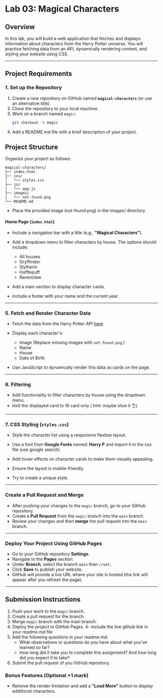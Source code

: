 # **Lab 03: Magical Characters**

## **Overview**

In this lab, you will build a web application that fetches and displays information about characters from the Harry Potter universe. You will practice fetching data from an API, dynamically rendering content, and styling your website using CSS.

---

## **Project Requirements**

### **1. Set up the Repository**

1. Create a new repository on GitHub named **`magical-characters`** (or use an alternative title).
2. Clone the repository to your local machine.
3. Work on a branch named `magic`:
   ```bash
   git checkout -b magic
   ```
4. Add a README.md file with a brief description of your project.

## Project Structure

Organize your project as follows:

```
magical-characters/
├── index.html
├── css/
│   └── styles.css
├── js/
│   └── app.js
├── images/
│   └── not-found.png
└── README.md

```

- Place the provided image (not-found.png) in the images/ directory.

#### Home Page (`index.html`)

- Include a navigation bar with a title (e.g., **"Magical Characters"**).

- Add a dropdown menu to filter characters by house. The options should include:

  - All houses
  - Gryffindor
  - Slytherin
  - Hufflepuff
  - Ravenclaw

- Add a main section to display character cards.

- Include a footer with your name and the current year.

---

### 5. Fetch and Render Character Data

- Fetch the data from the Harry Potter API [here](https://hp-api.onrender.com/api/characters).

- Display each character's:

  - Image (Replace missing images with `not-found.png`.)
  - Name
  - House
  - Date of Birth

- Use JavaScript to dynamically render this data as cards on the page.

---

### 6. Filtering

- Add functionality to filter characters by house using the dropdown menu.
- limit the displayed card to 16 card only ( hint: maybe slice it 👌)

---

### 7. CSS Styling (`styles.css`)

- Style the character list using a responsive flexbox layout.

- Use a font from **Google Fonts** named: **Harry P** and import it in the css file (use google search)

- Add hover effects on character cards to make them visually appealing.

- Ensure the layout is mobile-friendly.

- Try to create a unique style.

---

### Create a Pull Request and Merge

- After pushing your changes to the `magic` branch, go to your GitHub repository.
- Create a **Pull Request** from the `magic` branch into the `main` branch.
- Review your changes and then **merge** the pull request into the `main` branch.

---

### Deploy Your Project Using GitHub Pages

- Go to your GitHub repository **Settings**.
- Navigate to the **Pages** section.
- Under **Branch**, select the branch `main` then `/root`.
- Click **Save** to publish your website.
- GitHub will provide a live URL where your site is hosted (the link will appear after you refresh the page).

---

## **Submission Instructions**

1. Push your work to the `magic` branch.
2. Create a pull request for the branch.
3. Merge `magic` branch with the main branch.
4. Deploy the project to GitHub Pages.
   4- include the live github link in your readme.md file
5. Add the following questions in your readme.md:
   - What observations or questions do you have about what you’ve learned so far?
   - How long did it take you to complete this assignment? And how long did you expect it to take?
6. Submit the pull request of you GitHub repository.

### Bonus Features (Optional +1 mark)

- Remove the render limitation and add a **"Load More"** button to display additional characters.
